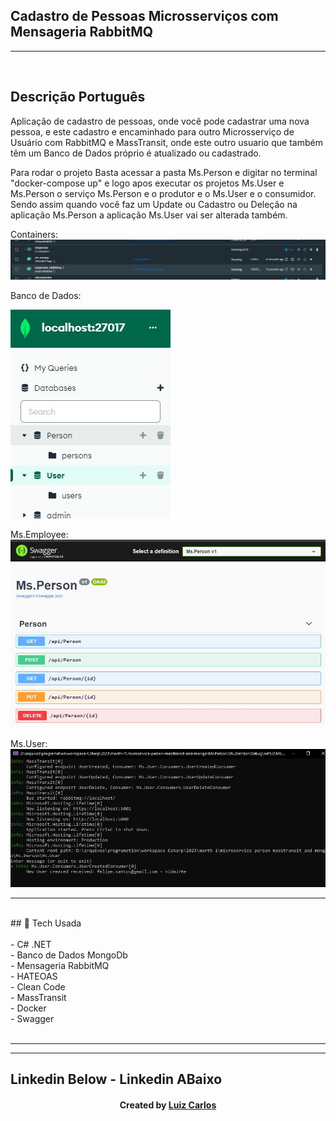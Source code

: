 ﻿## Cadastro de Pessoas Microsserviços com Mensageria RabbitMQ <br/>
<hr>
<br/>

<h2>Descrição Português</h2>
<p>Aplicação de cadastro de pessoas, onde você pode cadastrar uma nova pessoa, e este cadastro e encaminhado para outro Microsserviço de Usuário com RabbitMQ e MassTransit,
onde este outro usuario que também têm um Banco de Dados próprio é atualizado ou cadastrado.
</p>
<p>
Para rodar o projeto Basta acessar a pasta Ms.Person e digitar no terminal
"docker-compose up"
e logo apos executar os projetos Ms.User e Ms.Person o serviço Ms.Person e o produtor
e o Ms.User e o consumidor.
Sendo assim quando você faz um Update ou Cadastro ou Deleção na aplicação Ms.Person a aplicação
Ms.User vai ser alterada também.
</p>
<p>
Containers: 
<img src="imgs/docker.JPG"/>
</p>
Banco de Dados: 
<p>
<img src="imgs/mongo.JPG"/>
</p>
<p>
Ms.Employee: 
<img src="imgs/swagger.JPG"/>
</p>
<p>
Ms.User: 
<img src="imgs/ms-user.JPG"/>
</p>
<hr>
<br/>
## 🚀 Tech Usada<br/>
<br/>
- C# .NET<br/>
- Banco de Dados MongoDb<br/>
- Mensageria RabbitMQ<br/>
- HATEOAS<br/>
- Clean Code<br/>
- MassTransit<br/>
-   Docker<br/>
-   Swagger <br/>

<br/>
<hr>

<hr>

## Linkedin Below - Linkedin ABaixo

<h4 align="center">
   Created by   <a href="https://www.linkedin.com/in/luiz-carlos-b50693173/" target="_blank"> Luiz Carlos </a>
</h4>

</html>
